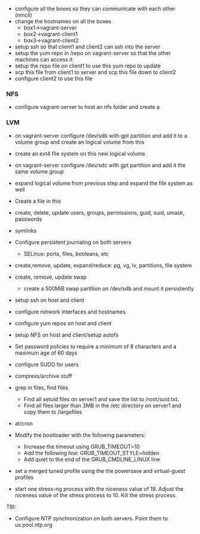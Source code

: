 * configure all the boxes so they can communicate with each other (nmcli)
* change the hostnames on all the boxes
    * box1->vagrant-server
    * box2->vagrant-client1
    * box3->vagrant-client2
* setup ssh so that client1 and client2 can ssh into the server
* setup the yum repo in /repo on vagrant-server so that the other machines can access it
* setup the repo file on client1 to use this yum repo to update
* scp this file from client1 to server and scp this file down to client2 
* configure client2 to use this file  

### NFS
* configure vagrant-server to host an nfs folder and create a 


### LVM
* on vagrant-server configure /dev/sdb with gpt partition and add it to a volume group and create an logical volume from this
* create an ext4 file system on this new logical volume
* on vagrant-server configure /dev/sdc with gpt partition and add it the same volume group 
* expand logical volume from previous step and expand the file system as well
* Create a file in this 



* create, delete, update users, groups, permissions, guid, suid, umask, passwords
* symlinks
*  Configure persistent journaling on both servers
    * SELinux: ports, files, booleans, etc
* create,remove, update, expand/reduce: pg, vg, lv, partitions, file system
* create, remove, update swap
    *  create a 500MiB swap partition on /dev/sdb and mount it persistently
* setup ssh on host and client
* configure network interfaces and hostnames
* configure yum repos on host and client
* setup NFS on host and client/setup autofs
* Set password policies to require a minimum of 8 characters and a maximum age of 60 days
* configure SUDO for users
* compress/archive stuff 
* grep in files, find files
    * Find all setuid files on server1 and save the list to /root/suid.txt.
    * Find all files larger than 3MB in the /etc directory on server1 and copy them to /largefiles
* at/cron
* Modify the bootloader with the following parameters:
    * Increase the timeout using GRUB_TIMEOUT=10
    * Add the following line: GRUB_TIMEOUT_STYLE=hidden
    * Add quiet to the end of the GRUB_CMDLINE_LINUX line
* set a merged tuned profile using the the powersave and virtual-guest profiles
* start one stress-ng process with the niceness value of 19. Adjust the niceness value of the stress process to 10. Kill the stress process.


TBI:

* Configure NTP synchronization on both servers. Point them to us.pool.ntp.org